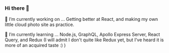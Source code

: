 ### Hi there 👋

🔭 I’m currently working on ...
  Getting better at React, and making my own little cloud photo site as practice. 
  
 🌱 I’m currently learning ...
    Node.js, GraphQL, Apollo Express Server, React Query, and Redux (I will admit I don't quite like Redux yet, but I've heard it is more of an acquired taste :) ) 


<!--[![@bethanyann's Holopin board](https://holopin.io/api/user/board?user=bethanyann)](https://holopin.io/@bethanyann)

**bethanyann/bethanyann** is a ✨ _special_ ✨ repository because its `README.md` (this file) appears on your GitHub profile.

Here are some ideas to get you started:

- 🔭 I’m currently working on ...
- 🌱 I’m currently learning ...
- 👯 I’m looking to collaborate on ...
- 🤔 I’m looking for help with ...
- 💬 Ask me about ...
- 📫 How to reach me: ...
- 😄 Pronouns: ...
- ⚡ Fun fact: ...
-->

